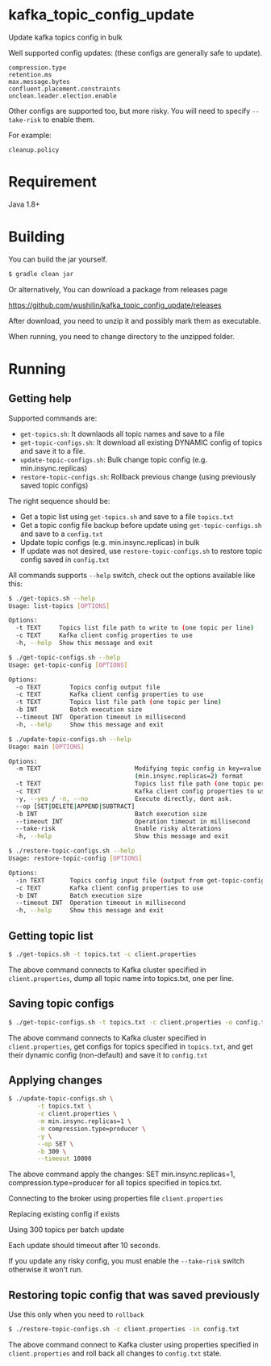 # kafka_topic_config_update
Update kafka topics config in bulk

Well supported config updates: (these configs are generally safe to update).
```
compression.type
retention.ms
max.message.bytes
confluent.placement.constraints
unclean.leader.election.enable
```

Other configs are supported too, but more risky. You will need to specify `--take-risk` to enable them.

For example:
```
cleanup.policy
```

# Requirement
Java 1.8+

# Building

You can build the jar yourself.
```sh
$ gradle clean jar
```

Or alternatively, You can download a package from releases page 

https://github.com/wushilin/kafka_topic_config_update/releases

After download, you need to unzip it and possibly mark them as executable.

When running, you need to change directory to the unzipped folder.

# Running

## Getting help

Supported commands are:
- `get-topics.sh`: It downlaods all topic names and save to a file
- `get-topic-configs.sh`: It download all existing DYNAMIC config of topics and save it to a file.
- `update-topic-configs.sh`: Bulk change topic config (e.g. min.insync.replicas)
- `restore-topic-configs.sh`: Rollback previous change (using previously saved topic configs)

The right sequence should be:
- Get a topic list using `get-topics.sh` and save to a file `topics.txt`
- Get a topic config file backup before update using `get-topic-configs.sh` and save to a `config.txt`
- Update topic configs (e.g. min.insync.replicas) in bulk
- If update was not desired, use `restore-topic-configs.sh` to restore topic config saved in `config.txt`

All commands supports `--help` switch, check out the options available like this:

```sh
$ ./get-topics.sh --help
Usage: list-topics [OPTIONS]

Options:
  -t TEXT     Topics list file path to write to (one topic per line)
  -c TEXT     Kafka client config properties to use
  -h, --help  Show this message and exit
```

```sh
$ ./get-topic-configs.sh --help
Usage: get-topic-config [OPTIONS]

Options:
  -o TEXT        Topics config output file
  -c TEXT        Kafka client config properties to use
  -t TEXT        Topics list file path (one topic per line)
  -b INT         Batch execution size
  --timeout INT  Operation timeout in millisecond
  -h, --help     Show this message and exit
```

```sh
$ ./update-topic-configs.sh --help
Usage: main [OPTIONS]

Options:
  -m TEXT                          Modifying topic config in key=value
                                   (min.insync.replicas=2) format
  -t TEXT                          Topics list file path (one topic per line)
  -c TEXT                          Kafka client config properties to use
  -y, --yes / -n, --no             Execute directly, dont ask.
  --op [SET|DELETE|APPEND|SUBTRACT]
  -b INT                           Batch execution size
  --timeout INT                    Operation timeout in millisecond
  --take-risk                      Enable risky alterations
  -h, --help                       Show this message and exit
```

```sh
$ ./restore-topic-configs.sh --help
Usage: restore-topic-config [OPTIONS]

Options:
  -in TEXT       Topics config input file (output from get-topic-configs.sh)
  -c TEXT        Kafka client config properties to use
  -b INT         Batch execution size
  --timeout INT  Operation timeout in millisecond
  -h, --help     Show this message and exit
```

## Getting topic list
```sh
$ ./get-topics.sh -t topics.txt -c client.properties
```
The above command connects to Kafka cluster specified in `client.properties`, dump all topic name into topics.txt, one per line.

## Saving topic configs
```sh
$ ./get-topic-configs.sh -t topics.txt -c client.properties -o config.txt
```
The above command connects to Kafka cluster specified in `client.properties`, get configs for topics specified in `topics.txt`, and get their dynamic config (non-default) and save it to `config.txt`


## Applying changes
```sh
$ ./update-topic-configs.sh \
 		-t topics.txt \
		-c client.properties \
		-m min.insync.replicas=1 \
		-m compression.type=producer \
		-y \
		--op SET \
		-b 300 \
		--timeout 10000 
```

The above command apply the changes: SET min.insync.replicas=1, compression.type=producer for all topics specified in topics.txt.

Connecting to the broker using properties file `client.properties`

Replacing existing config if exists

Using 300 topics per batch update

Each update should timeout after 10 seconds.

If you update any risky config, you must enable the `--take-risk` switch otherwise it won't run.

## Restoring topic config that was saved previously

Use this only when you need to `rollback`

```sh
$ ./restore-topic-configs.sh -c client.properties -in config.txt
```

The above command connect to Kafka cluster using properties specified in `client.properties` and roll back all changes to `config.txt` state.
